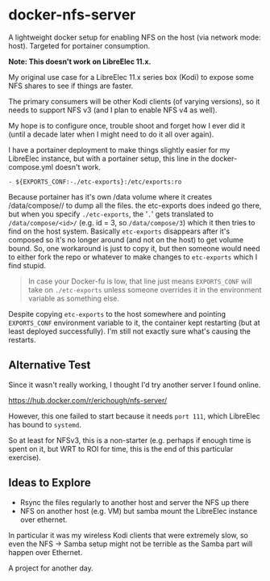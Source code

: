 # docker-nfs-server

A lightweight docker setup for enabling NFS on the host (via network mode: host). Targeted for portainer consumption.

**Note: This doesn't work on LibreElec 11.x.**

My original use case for a LibreElec 11.x series box (Kodi) to expose some NFS shares to see if things are faster.

The primary consumers will be other Kodi clients (of varying versions), so it needs to support NFS v3 (and I plan to enable NFS v4 as well).

My hope is to configure once, trouble shoot and forget how I ever did it (until a decade later when I might need to do it all over again).

I have a portainer deployment to make things slightly easier for my LibreElec instance, but with a portainer setup, this line in the docker-compose.yml doesn't work.
```
- ${EXPORTS_CONF:-./etc-exports}:/etc/exports:ro
```
Because portainer has it's own /data volume where it creates /data/compose/<id>/ to dump all the files. the etc-exports does indeed go there, but when you specify `./etc-exports`, the '`.`' gets translated to `/data/compose/<id>/` (e.g. id = 3, so `/data/compose/3`) which it then tries to find on the host system. Basically `etc-exports` disappears after it's composed so it's no longer around (and not on the host) to get volume bound. So, one workaround is just to copy it, but then someone would need to either fork the repo or whatever to make changes to `etc-exports` which I find stupid.

> In case your Docker-fu is low, that line just means `EXPORTS_CONF` will take on `./etc-exports` unless someone overrides it in the environment variable as something else.

Despite copying `etc-exports` to the host somewhere and pointing `EXPORTS_CONF` environment variable to it, the container kept restarting (but at least deployed successfully). I'm still not exactly sure what's causing the restarts.

## Alternative Test

Since it wasn't really working, I thought I'd try another server I found online.

https://hub.docker.com/r/erichough/nfs-server/

However, this one failed to start because it needs `port 111`, which LibreElec has bound to `systemd`.

So at least for NFSv3, this is a non-starter (e.g. perhaps if enough time is spent on it, but WRT to ROI for time, this is the end of this particular exercise).

## Ideas to Explore

- Rsync the files regularly to another host and server the NFS up there
- NFS on another host (e.g. VM) but samba mount the LibreElec instance over ethernet.

In particular it was my wireless Kodi clients that were extremely slow, so even the NFS -> Samba setup might not be terrible as the Samba part will happen over Ethernet.

A project for another day.
